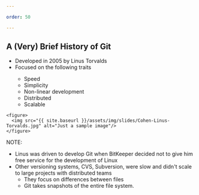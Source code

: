 ```yaml
---

order: 50

---
```


## A (Very) Brief History of Git

<div>
  <div class="two-col left">
    <ul>
      <li>Developed in 2005 by Linus Torvalds</li>
      <li>Focused on the following traits</li>
      <ul>
        <li>Speed</li>
        <li>Simplicity</li>
        <li>Non-linear development</li>
        <li>Distributed</li>
        <li>Scalable</li>
      </ul>
    </ul>
  </div>
  
  <div class="two-col right">
  
    <figure>
      <img src="{{ site.baseurl }}/assets/img/slides/Cohen-Linus-Torvalds.jpg" alt="Just a sample image"/>
    </figure>
  
  </div>
</div>

NOTE: 

- Linus was driven to develop Git when BitKeeper decided not to give him free service for the development of Linux
- Other versioning systems, CVS, Subversion, were slow and didn't scale to large projects with distributed teams
  - They focus on differences between files
  - Git takes snapshots of the entire file system.
